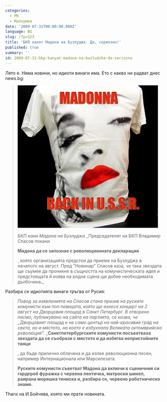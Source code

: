 ```yaml
---
categories:
  - PR
  - Малоумки
date: '2009-07-31T00:00:00.000Z'
language: BG
slug: /?p=323
title: 'БКП канят Мадона на Бузлуджа. Да, сериозно!'
published: true
summary: ''
id: 2009-07-31-bkp-kanyat-madona-na-buzludzha-da-seriozno
---
```


Лято е. Няма новини, но идиоти винаги има. Ето с какво ни радват днес news.bg:

> ![Madonna_RedLip_White copy](https://raw.githubusercontent.com/kirilchristov/blog_images/main/2009/07/Madonna_RedLip_White-copy.jpg)
>
> _БКП кани Мадона на Бузлуджа_ \_Председателят на БКП Владимир Спасов покани
>
> **Мадона да се запознае с революционната декларация**
>
> , която организацията предстои да приеме на Бузлуджа в началото на август. Пред "Новинар" Спасов каза, че така звездата ще съумее да проникне в същността на комунистическата идея и предстоящата й изява на родна сцена ще добие необходимата дълбочина.\_

Разбира се идиотията винаги тръгва от Русия:

> _Повод за изявленията на Спасов стана призив на руските комунисти към поп певицата, която ще изнесе концерт на 2 август на Дворцовия площад в Санкт Петербург. В отворено писмо, публикувано на сайта на партията, се казва, че „Дворцовият площад е не само център на най-красивия град на света, но и мястото, на което е избухнала Великата октомврийска революция"._ \_**Санктпетербургските комунисти посъветваха звездата да се съобрази с мястото и да избягва непристойните танци**
>
> , да бъде прилично облечена и да изпее революционна песен, например Интернационала или Марсилезата.
>
> **Руските комунисти съветват Мадона да включи в сценичния си гардероб фуражка с червена лентичка, матроски шинел, раирана моряшка тениска и, разбира се, червено работническо знаме.**

Thanx на И.Бойчева, която ми прати новината.
